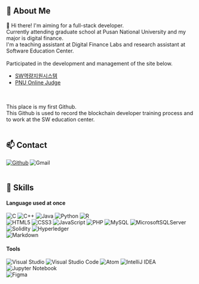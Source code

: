 🤔 About Me
--------------------------------------------------------------------------
:wave:  Hi there! I'm aiming for a full-stack developer. <br>
Currently attending graduate school at Pusan National University and my major is digital finance. <br>
I'm a teaching assistant at Digital Finance Labs and research assistant at Software Education Center.
<br><br>
Participated in the development and management of the site below.
- [SW역량지원시스템](https://pnuswedu.org)
- [PNU Online Judge](http://oj.pnuswedu.org/)
<br>
<br>
This place is my first Github.<br>
This Github is used to record the blockchain developer training process and to work at the SW education center.
<br><br>

📫 Contact 
--------------------------------------------------------------------------
[![Github](https://img.shields.io/badge/Github-%23121011.svg?style=for-the-badge&logo=github&logoColor=white&style=plastic)](https://github.com/HeeSeok-Kwon)
![Gmail](https://img.shields.io/badge/simongmltjr2022@gmail.com-D14836?style=for-the-badge&logo=gmail&logoColor=white&style=plastic)
<br><br>

:muscle: <b>Skills</b> 
--------------------------------------------------------------------------
#### Language used at once
![C](https://img.shields.io/badge/C-%2300599C.svg?style=for-the-badge&logo=c&logoColor=white&style=plastic)
![C++](https://img.shields.io/badge/C++-%2300599C.svg?style=for-the-badge&logo=c%2B%2B&logoColor=white&style=plastic)
![Java](https://img.shields.io/badge/Java-%23ED8B00.svg?style=for-the-badge&logo=java&logoColor=white&style=plastic)
![Python](https://img.shields.io/badge/Python-3670A0?style=for-the-badge&logo=python&logoColor=ffdd54&style=plastic)
![R](https://img.shields.io/badge/R-%23276DC3.svg?style=for-the-badge&logo=r&logoColor=white&style=plastic)
<br>
![HTML5](https://img.shields.io/badge/HTML5-%23E34F26.svg?style=for-the-badge&logo=html5&logoColor=white&style=plastic)
![CSS3](https://img.shields.io/badge/CSS3-%231572B6.svg?style=for-the-badge&logo=css3&logoColor=white&style=plastic)
![JavaScript](https://img.shields.io/badge/Javascript-%23323330.svg?style=for-the-badge&logo=javascript&logoColor=%23F7DF1E&style=plastic)
![PHP](https://img.shields.io/badge/PHP-%23777BB4.svg?style=for-the-badge&logo=php&logoColor=white&style=plastic)
![MySQL](https://img.shields.io/badge/mysql-%2300f.svg?style=for-the-badge&logo=mysql&logoColor=white&style=plastic)
![MicrosoftSQLServer](https://img.shields.io/badge/Microsoft%20SQL%20Sever-CC2927?style=for-the-badge&logo=microsoft%20sql%20server&logoColor=white&style=plastic)
<br>
![Solidity](https://img.shields.io/badge/Solidity-363636.svg?style=for-the-badge&&logo=Solidity&logoColor=white&style=plastic)
![Hyperledger](https://img.shields.io/badge/HyperledgerFabric-2F3134.svg?style=for-the-badge&&logo=Hyperledger&logoColor=white&style=plastic)
<br>
![Markdown](https://img.shields.io/badge/Markdown-%23000000.svg?style=for-the-badge&logo=markdown&logoColor=white&style=plastic)



#### Tools
![Visual Studio](https://img.shields.io/badge/VisualStudio-5C2D91.svg?style=for-the-badge&logo=visual-studio&logoColor=white&style=plastic)
![Visual Studio Code](https://img.shields.io/badge/VisualStudioCode-0078d7.svg?style=for-the-badge&logo=visual-studio-code&logoColor=white&style=plastic)
![Atom](https://img.shields.io/badge/Atom-%2366595C.svg?style=for-the-badge&logo=atom&logoColor=white&style=plastic)
![IntelliJ IDEA](https://img.shields.io/badge/IntelliJIDEA-000000.svg?style=for-the-badge&logo=intellij-idea&logoColor=white&style=plastic)
![Jupyter Notebook](https://img.shields.io/badge/jupyter-%23FA0F00.svg?style=for-the-badge&logo=jupyter&logoColor=white&style=plastic)
<br>
![Figma](https://img.shields.io/badge/Figma-%23F24E1E.svg?style=for-the-badge&logo=figma&logoColor=white&style=plastic)

<!--
**HeeSeok-Kwon/HeeSeok-Kwon** is a ✨ _special_ ✨ repository because its `README.md` (this file) appears on your GitHub profile.

Here are some ideas to get you started:

- 🔭 I’m currently working on ...
- 🌱 I’m currently learning ...
- 👯 I’m looking to collaborate on ...
- 🤔 I’m looking for help with ...
- 💬 Ask me about ...
- 📫 How to reach me: ...
- 😄 Pronouns: ...
- ⚡ Fun fact: ...
-->
